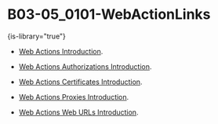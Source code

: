 # B03-05_0101-WebActionLinks

{is-library="true"}

<snippet id="B03-05_0101-WebActionLinks_snippet">



* [Web Actions Introduction](B03-05_0101-Web-Actions-Intro.md).

* [Web Actions Authorizations Introduction](B03-05_0201-Authorizations-Intro.md).

* [Web Actions Certificates Introduction](B03-05_0301-Certificates-Intro.md).

* [Web Actions Proxies Introduction](B03-05_0401-Proxies-Intro.md).

* [Web Actions Web URLs Introduction](B03-05_0501-Web-URLs-Intro.md).



</snippet>